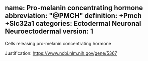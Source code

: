 name: Pro-melanin concentrating hormone 
abbreviation: "@PMCH"
definition: +Pmch +Slc32a1 
categories: Ectodermal Neuronal Neuroectodermal
version: 1
---

Cells releasing pro-melanin concentrating hormone

Justification: 
https://www.ncbi.nlm.nih.gov/gene/5367

